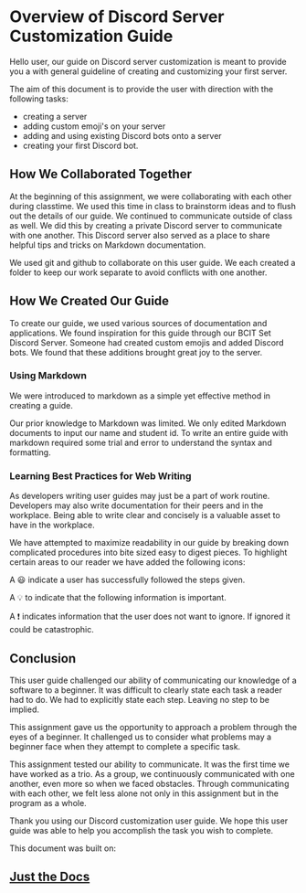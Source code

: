 # Overview of Discord Server Customization Guide

Hello user, our guide on Discord server customization is meant to provide you a with general guideline of creating and customizing your first server.

The aim of this document is to provide the user with direction with the following tasks:
* creating a server
* adding custom emoji's on your server
* adding and using existing Discord bots onto a server
* creating your first Discord bot.


## How We Collaborated Together

At the beginning of this assignment, we were collaborating with each other during classtime. We used this time in class to brainstorm ideas and to flush out the details of our guide. We continued to communicate outside of class as well. We did this by creating a private Discord server to communicate with one another. This Discord server also served as a place to share helpful tips and tricks on Markdown documentation.

We used git and github to collaborate on this user guide. We each created a folder to keep our work separate to avoid conflicts with one another.

## How We Created Our Guide

To create our guide, we used various sources of documentation and applications. We found inspiration for this guide through our BCIT Set Discord Server. Someone had created custom emojis and added Discord bots. We found that these additions brought great joy to the server.

### Using Markdown

We were introduced to markdown as a simple yet effective method in creating a guide.

Our prior knowledge to Markdown was limited. We only edited Markdown documents to input our name and student id. To write an entire guide with markdown required some trial and error to understand the syntax and formatting.

### Learning Best Practices for Web Writing

As developers writing user guides may just be a part of work routine. Developers may also write documentation for their peers and in the workplace. Being able to write clear and concisely is a valuable asset to have in the workplace.

We have attempted to maximize readability in our guide by breaking down complicated procedures into bite sized easy to digest pieces. To highlight certain areas to our reader we have added the following icons:

A :smiley: indicate a user has successfully followed the steps given.

A :bulb: to indicate that the following information is important. 

A ❗ indicates information that the user does not want to ignore. If ignored it could be catastrophic.

## Conclusion

This user guide challenged our ability of communicating our knowledge of a software to a beginner. It was difficult to clearly state each task a reader had to do. We had to explicitly state each step. Leaving no step to be implied.

This assignment gave us the opportunity to approach a problem through the eyes of a beginner. It challenged us to consider what problems may a beginner face when they attempt to complete a specific task.

This assignment tested our ability to communicate. It was the first time we have worked as a trio. As a group, we continuously communicated with one another, even more so when we faced obstacles. Through communicating with each other, we felt less alone not only in this assignment but in the program as a whole.

Thank you using our Discord customization user guide. We hope this user guide was able to help you accomplish the task you wish to complete.

This document was built on: <a href="https://github.com/pmarsceill/just-the-docs"><h2>Just the Docs</h2></a>
